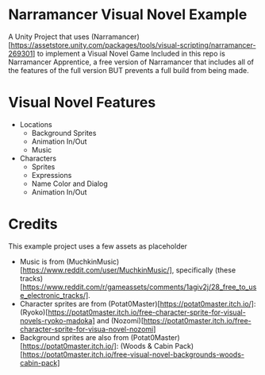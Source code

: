 # Narramancer Visual Novel Example
A Unity Project that uses (Narramancer)[https://assetstore.unity.com/packages/tools/visual-scripting/narramancer-269301] to implement a Visual Novel Game
Included in this repo is Narramancer Apprentice, a free version of Narramancer that includes all of the features of the full version BUT prevents a full build from being made.

# Visual Novel Features
- Locations
    - Background Sprites
    - Animation In/Out
    - Music
- Characters
    - Sprites
    - Expressions
    - Name Color and Dialog
    - Animation In/Out

# Credits
This example project uses a few assets as placeholder
- Music is from (MuchkinMusic)[https://www.reddit.com/user/MuchkinMusic/], specifically (these tracks)[https://www.reddit.com/r/gameassets/comments/1agiv2j/28_free_to_use_electronic_tracks/].
- Character sprites are from (Potat0Master)[https://potat0master.itch.io/]: (Ryoko)[https://potat0master.itch.io/free-character-sprite-for-visual-novels-ryoko-madoka] and (Nozomi)[https://potat0master.itch.io/free-character-sprite-for-visua-novel-nozomi]
- Background sprites are also from (Potat0Master)[https://potat0master.itch.io/]: (Woods & Cabin Pack)[https://potat0master.itch.io/free-visual-novel-backgrounds-woods-cabin-pack]
